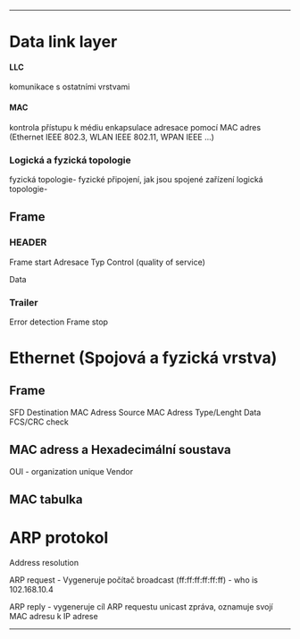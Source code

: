 ---

# Data link layer
#### LLC
komunikace s ostatními vrstvami
#### MAC
kontrola přístupu k médiu
enkapsulace
adresace pomocí MAC adres
(Ethernet IEEE 802.3, WLAN IEEE 802.11, WPAN IEEE ...)
### Logická a fyzická topologie
fyzická topologie- fyzické připojení, jak jsou spojené zařízení
logická topologie- 

## Frame
### HEADER
Frame start
Adresace
Typ
Control (quality of service)


Data

### Trailer
Error detection
Frame stop

# Ethernet (Spojová a fyzická vrstva)
## Frame
SFD
Destination MAC Adress
Source MAC Adress
Type/Lenght
Data
FCS/CRC check

## MAC adress a Hexadecimální soustava
OUI - organization unique 
Vendor

## MAC tabulka

# ARP protokol
Address resolution


ARP request - 
Vygeneruje počítač
broadcast (ff:ff:ff:ff:ff:ff) - who is 102.168.10.4


ARP reply -
vygeneruje cíl ARP requestu
unicast zpráva, oznamuje svojí MAC adresu k IP adrese





---